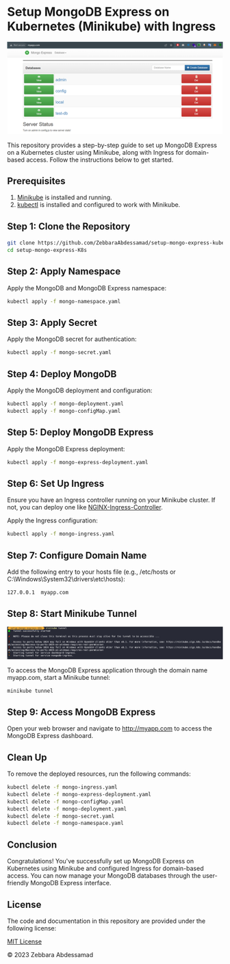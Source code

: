 # Setup MongoDB Express on Kubernetes (Minikube) with Ingress

![Mongo Express](images/mongo-express.PNG)

This repository provides a step-by-step guide to set up MongoDB Express on a Kubernetes cluster using Minikube, along with Ingress for domain-based access. Follow the instructions below to get started.

## Prerequisites

1. [Minikube](https://minikube.sigs.k8s.io/docs/start/) is installed and running.
2. [kubectl](https://kubernetes.io/docs/tasks/tools/install-kubectl/) is installed and configured to work with Minikube.


## Step 1: Clone the Repository

```bash
git clone https://github.com/ZebbaraAbdessamad/setup-mongo-express-kubernetes.git
cd setup-mongo-express-K8s

```
## Step 2: Apply Namespace

Apply the MongoDB and MongoDB Express namespace:

```bash
kubectl apply -f mongo-namespace.yaml

```
## Step 3: Apply Secret

Apply the MongoDB secret for authentication:

```bash
kubectl apply -f mongo-secret.yaml

```

## Step 4: Deploy MongoDB

Apply the MongoDB deployment and configuration:

```bash
kubectl apply -f mongo-deployment.yaml
kubectl apply -f mongo-configMap.yaml

```

## Step 5: Deploy MongoDB Express

Apply the MongoDB Express deployment:

```bash
kubectl apply -f mongo-express-deployment.yaml

```

## Step 6: Set Up Ingress

Ensure you have an Ingress controller running on your Minikube cluster. If not, you can deploy one like [NGINX-Ingress-Controller](https://kubernetes.github.io/ingress-nginx/deploy/).

Apply the Ingress configuration:

```bash
kubectl apply -f mongo-ingress.yaml

```

## Step 7: Configure Domain Name

Add the following entry to your hosts file (e.g., /etc/hosts or C:\Windows\System32\drivers\etc\hosts):

```bash
127.0.0.1  myapp.com

```

## Step 8: Start Minikube Tunnel

![Minikube Tunnel](images/tunnel.PNG)


To access the MongoDB Express application through the domain name myapp.com, start a Minikube tunnel:

```bash
minikube tunnel

```

## Step 9: Access MongoDB Express

Open your web browser and navigate to http://myapp.com to access the MongoDB Express dashboard.



## Clean Up

To remove the deployed resources, run the following commands:

```bash
kubectl delete -f mongo-ingress.yaml
kubectl delete -f mongo-express-deployment.yaml
kubectl delete -f mongo-configMap.yaml
kubectl delete -f mongo-deployment.yaml
kubectl delete -f mongo-secret.yaml
kubectl delete -f mongo-namespace.yaml

```

## Conclusion

Congratulations! You've successfully set up MongoDB Express on Kubernetes using Minikube and configured Ingress for domain-based access. You can now manage your MongoDB databases through the user-friendly MongoDB Express interface.

## License

The code and documentation in this repository are provided under the following license:

[MIT License](https://opensource.org/licenses/MIT)

© 2023 Zebbara Abdessamad

